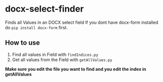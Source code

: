 # docx-select-finder
Finds all Values in an DOCX select field
If you dont have docx-form installed do `pip install docx-form` first.
## How to use
1. Find all values in Field with `findIndices.py`
2. Get all values from the Field with `getAllValues.py`

**Make sure you edit the file you want to find and you edit the index in getAllValues**

